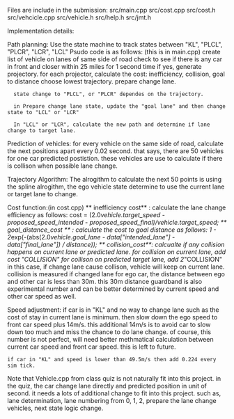 

Files are include in the submission:
     src/main.cpp
     src/cost.cpp
     src/cost.h
     src/vehcicle.cpp
     src/vehicle.h
     src/help.h
     src/jmt.h

Implementation details:

Path planning:
    Use the state machine to track states between "KL", "PLCL", "PLCR", "LCR", "LCL"
    Psudo code is as follows: (this is in main.cpp)
      create list of vehicle on lanes of same side of road
      check to see if there is any car in front and closer within 25 miles for 1 second time 
      if yes, generate projectory.
      for each projector, calculate the cost: inefficiency, collision, goal to distance
      choose lowest trajectory. prepare change lane.

      state change to "PLCL", or "PLCR" dependes on the trajectory.

      in Prepare change lane state, update the "goal lane" and then change state to "LCL" or "LCR"

      In "LCL" or "LCR", calculate the new path and determine if lane change to target lane.

Prediction of vehicles:
    for every vehicle on the same side of road, calculate the next positions apart every 0.02 second.
    that says, there are 50 vehicles for one car predicted postistion. these vehicles are use to calculate if there is collison when possible lane change. 

Trajectory Algorithm:
The alrogithm to calculate the next 50 points is using the spline alrogithm, the ego vehicle state determine to use the current lane or target lane to change.

Cost function:(in cost.cpp)
    ** inefficiency cost** : calculate the lane change efficiency as follows:
        cost = (2.0*vehicle.target_speed - proposed_speed_intended - proposed_speed_final)/vehicle.target_speed;
     ** goal_distance_cost ** : calculate the cost to goal distance as follows:
         1 - 2*exp(-(abs(2.0*vehicle.goal_lane - data["intended_lane"] - data["final_lane"]) / distance));
     ** collision_cost**: calcualte if any collision happens on current lane or predicted lane.
         for collision on current lane, add cost "COLLISION"
         for collison on predicted target lane, add 2*"COLLISION"
         in this case, if change lane cause collison, vehicle will keep on current lane.
         collision is measured if changed lane for ego car, the distance between ego and other car is less than 30m. this 30m distance guardband is also experimental number and can be better determined by current speed and other car speed as well.


Speed adjustment:
    if car is in "KL" and no way to change lane such as the cost of stay in current lane is minimum. then slow down the ego speed to front car speed plus 14m/s. this additional 14m/s is to avoid car to slow down too much and miss the chance to do lane change. of course, this number is not perfect, will need better methmatical calculation between current car speed and front car speed. this is left to future.

    if car in "KL" and speed is lower than 49.5m/s then add 0.224 every sim tick.


Note that Vehicle.cpp from class quiz is not naturally fit into this project. in the quiz, the car change lane directly and predicted position in unit of second. it needs a lots of additional change to fit into this project. such as, lane determination, lane numbering from 0, 1, 2, prepare the lane change vehicles, next state logic change.

